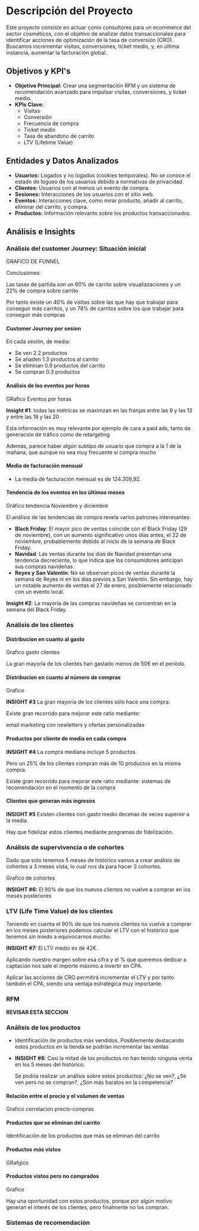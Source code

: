 # Descripción del Proyecto

Este proyecto consiste en actuar como consultores para un ecommerce del sector cosméticos, con el objetivo de analizar datos transaccionales para identificar acciones de optimización de la tasa de conversión (CRO). Buscamos incrementar visitas, conversiones, ticket medio, y, en última instancia, aumentar la facturación global.

## Objetivos y KPI's

- **Objetivo Principal:** Crear una segmentación RFM y un sistema de recomendación avanzado para impulsar visitas, conversiones, y ticket medio.
- **KPIs Clave:**
  - Visitas
  - Conversión
  - Frecuencia de compra
  - Ticket medio
  - Tasa de abandono de carrito
  - LTV (Lifetime Value)

## Entidades y Datos Analizados

- **Usuarios:** Logados y no logados (cookies temporales). No se conoce el estado de logueo de los usuarios debido a normativas de privacidad.
- **Clientes:** Usuarios con al menos un evento de compra.
- **Sesiones:** Interacciones de los usuarios con el sitio web.
- **Eventos:** Interacciones clave, como mirar producto, añadir al carrito, eliminar del carrito, y compra.
- **Productos:** Información relevante sobre los productos transaccionados.

## Análisis e Insights
 
### Análisis del customer Journey: Situación inicial 

GRAFICO DE FUNNEL 

Conclusiones:

Las tasas de partida son un 60% de carrito sobre visualiazaciones y un 22% de compra sobre carrito

Por tanto existe un 40% de visitas sobre las que hay que trabajar para conseguir más carritos, y un 78% de carritos sobre los que trabajar para conseguir más compras

#### Customer Journey por sesion 

En cada sesión, de media:

- Se ven 2.2 productos
- Se añaden 1.3 productos al carrito
- Se eliminan 0.9 productos del carrito
- Se compran 0.3 productos

#### Análisis de los eventos por horas

GRafico Eventos por horas

**Insight #1**: todas las métricas se maximzan en las franjas entre las 9 y las 13 y entre las 18 y las 20

Esta información es muy relevante por ejemplo de cara a paid ads, tanto de generación de tráfico como de retargeting

Además, parece haber algún subtipo de usuario que compra a la 1 de la mañana, que aunque no sea muy frecuente sí compra mucho

#### Media de facturación mensual 

- La media de facturación mensual es de 124.309,92.

#### Tendencia de los eventos en los últimos meses 

Gráfico tendencia Noviembre y diciembre

El análisis de las tendencias de compra revela varios patrones interesantes:

- **Black Friday**: El mayor pico de ventas coincide con el Black Friday (29 de noviembre), con un aumento significativo unos días antes, el 22 de noviembre, probablemente debido al inicio de la semana de Black Friday.
- **Navidad**: Las ventas durante los días de Navidad presentan una tendencia decreciente, lo que indica que los consumidores anticipan sus compras navideñas.
- **Reyes y San Valentín**: No se observan picos de ventas durante la semana de Reyes ni en los días previos a San Valentín. Sin embargo, hay un notable aumento de ventas el 27 de enero, posiblemente relacionado con un evento local.

**Insight #2**: La mayoría de las compras navideñas se concentran en la semana del Black Friday.

### Análisis de los clientes 

#### Distribucion en cuanto al gasto 

Grafico gasto clientes 

La gran mayoría de los clientes han gastado menos de 50€ en el período.

#### Distribucion en cuanto al número de compras

Grafico 

**INSIGHT #3** La gran mayoría de los clientes sólo hace una compra.

Existe gran recorrido para mejorar este ratio mediante:

email marketing con newletters y ofertas personalizadas

#### Productos por cliente de media en cada compra

**INSIGHT #4** La compra mediana incluye 5 productos.

Pero un 25% de los clientes compran más de 10 productos en la misma compra.

Existe gran recorrido para mejorar este ratio mediante: sistemas de recomendación en el momento de la compra

#### Clientes que generan más ingresos

**INSIGHT #5** Existen clientes con gasto medio decenas de veces superior a la media.

Hay que fidelizar estos clientes mediante programas de fidelización.

### Análisis de supervivencia o de cohortes 

Dado que solo tenemos 5 meses de histórico vamos a crear análisis de cohortes a 3 meses vista, lo cual nos da para hacer 3 cohortes.

Grafico de cohortes 

**INSIGHT #6:** El 90% de que los nuevos clientes no vuelve a comprar en los meses posteriores

### LTV (Life Time Value) de los clientes 

Teniendo en cuenta el 90% de que los nuevos clientes no vuelve a comprar en los meses posteriores podemos calcular el LTV con el histórico que tenemos sin miedo a equivocarnos mucho.

**INSIGHT #7:** El LTV medio es de 42€.

Aplicando nuestro margen sobre esa cifra y el % que queremos dedicar a captación nos sale el importe máximo a invertir en CPA.

Aplicar las acciones de CRO permitirá incrementar el LTV y por tanto también el CPA, siendo una ventaja estratégica muy importante.

### RFM

**REVISAR ESTA SECCION**

### Análisis de los productos 

- Identificación de productos más vendidos. Posiblemente destacando estos productos en la tienda se podrían incrementar las ventas

- **INSIGHT #8**: Casi la mitad de los productos no han tenido ninguna venta en los 5 meses del histórico.

  Se podría realizar un análisis sobre estos productos: ¿No se ven?, ¿Se ven pero no se compran?, ¿Son más baratos en la competencia?

#### Relación entre el precio y el volumen de ventas

  Grafico correlacion precio-compras

#### Productos que se eliminan del carrito

  Identificación de los productos que más se eliminan del carrito

#### Productos más vistos

  GRafgico

#### Productos vistos pero no comprados

  Grafico

  Hay una oportunidad con estos productos, porque por algún motivo generan el interés de los clientes, pero finalmente no los compran.

### Sistemas de recomendación
